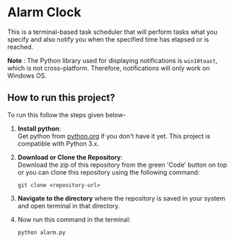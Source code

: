 # Alarm Clock

This is a terminal-based task scheduler that will perform tasks what you specify and also notify you when the specified time has elapsed or is reached.

**Note** : The Python library used for displaying notifications is `win10toast`, which is not cross-platform. Therefore, notifications will only work on Windows OS.

## How to run this project?
To run this follow the steps given below-
1. **Install python**: <br>
Get python from [python.org](https://www.python.org/downloads/) if you don't have it yet. This project is compatible with Python 3.x.

2. **Download or Clone the Repository**: <br>
Download the zip of this repository  from the green 'Code' button on top or you can clone this repository using the following command:
   ```
   git clone <repository-url>
   ```

3. **Navigate to the directory** where the repository is saved in your system and open terminal in that directory.

4. Now run this command in the terminal:
    ```
    python alarm.py
    ```
